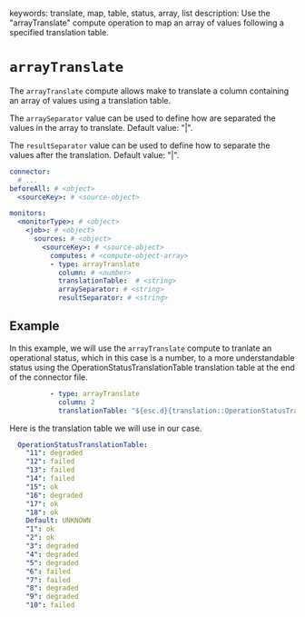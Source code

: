 keywords: translate, map, table, status, array, list
description: Use the "arrayTranslate" compute operation to map an array of values following a specified translation table.

# `arrayTranslate`

The `arrayTranslate` compute allows make to translate a column containing an array of values using a translation table.

The `arraySeparator` value can be used to define how are separated the values in the array to translate. Default value: "|".

The `resultSeparator` value can be used to define how to separate the values after the translation. Default value: "|".

```yaml
connector:
  # ...
beforeAll: # <object>
  <sourceKey>: # <source-object>

monitors:
  <monitorType>: # <object>
    <job>: # <object>
      sources: # <object>
        <sourceKey>: # <source-object>
          computes: # <compute-object-array>
          - type: arrayTranslate
            column: # <number>
            translationTable:  # <string>
            arraySeparator: # <string>
            resultSeparator: # <string>
```

## Example

In this example, we will use the `arrayTranslate` compute to tranlate an operational status, which in this case is a number, to a more understandable status using the OperationStatusTranslationTable translation table at the end of the connector file.

```yaml
          - type: arrayTranslate
            column: 2
            translationTable: "${esc.d}{translation::OperationStatusTranslationTable}"
```

Here is the translation table we will use in our case.

```yaml
  OperationStatusTranslationTable:
    "11": degraded
    "12": failed
    "13": failed
    "14": failed
    "15": ok
    "16": degraded
    "17": ok
    "18": ok
    Default: UNKNOWN
    "1": ok
    "2": ok
    "3": degraded
    "4": degraded
    "5": degraded
    "6": failed
    "7": failed
    "8": degraded
    "9": degraded
    "10": failed
```

